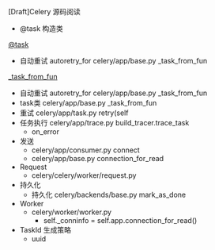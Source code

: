 [Draft]Celery 源码阅读

- @task 构造类

[@task](https://github.com/hackfengJam/celery/blob/21baef53c39bc1909fd6eee9a2a20e6ce851e88c/celery/app/base.py#L362)


- 自动重试 
    autoretry_for celery/app/base.py _task_from_fun

[_task_from_fun](https://github.com/hackfengJam/celery/blob/21baef53c39bc1909fd6eee9a2a20e6ce851e88c/celery/app/base.py#L430)




* 自动重试 autoretry_for celery/app/base.py _task_from_fun
* task类 celery/app/base.py _task_from_fun
* 重试 celery/app/task.py retry(self 
* 任务执行 celery/app/trace.py build_tracer.trace_task
    * on_error
* 发送 
    * celery/app/consumer.py connect
    * celery/app/base.py connection_for_read 
* Request 
    * celery/celery/worker/request.py
* 持久化
    * 持久化 celery/backends/base.py mark_as_done 
* Worker 
    * celery/worker/worker.py 
        * self._conninfo = self.app.connection_for_read()
* TaskId 生成策略
    * uuid

